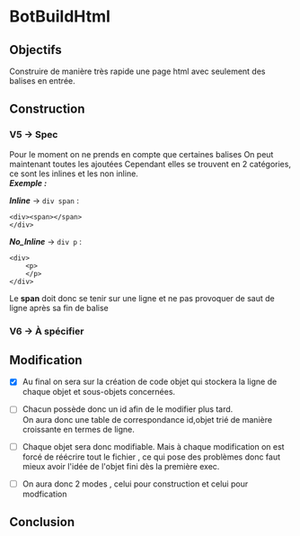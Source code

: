 # BotBuildHtml

## Objectifs 
Construire de manière très rapide une page html avec seulement des balises en entrée.  

## Construction 

### V5 -> Spec
Pour le moment on ne prends en compte que certaines balises 
On peut maintenant toutes les ajoutées 
Cependant elles se trouvent en 2 catégories, ce sont les inlines et les non 
inline.   
**_Exemple :_**

**_Inline_** -> 
`div span` : 

	<div><span></span>
	</div>

**_No_Inline_** -> 
`div p` : 

	<div>
		<p>
		</p>
	</div>

Le <b>span</b> doit donc se tenir sur une ligne et ne pas provoquer de saut de ligne après sa fin de balise 

### V6 -> À spécifier 


## Modification 
- [x] Au final on sera sur la création de code objet qui stockera la ligne de 	chaque objet et sous-objets concernées.  
- [ ] Chacun possède donc un id afin de le modifier plus tard.  
  On aura donc une table de correspondance id,objet trié de manière croissante en termes de ligne.  
- [ ] Chaque objet sera donc modifiable. Mais à chaque modification on est forcé de réécrire tout  le fichier , ce qui pose des problèmes donc faut mieux avoir l'idée de l'objet fini dès la première exec.
  
- [ ] On aura donc 2 modes , celui pour construction et celui pour modfication 


## Conclusion 